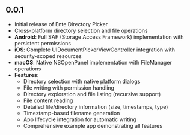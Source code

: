 ## 0.0.1

* Initial release of Ente Directory Picker
* Cross-platform directory selection and file operations
* **Android**: Full SAF (Storage Access Framework) implementation with persistent permissions
* **iOS**: Complete UIDocumentPickerViewController integration with security-scoped resources
* **macOS**: Native NSOpenPanel implementation with FileManager operations
* **Features**:
  - Directory selection with native platform dialogs
  - File writing with permission handling
  - Directory exploration and file listing (recursive support)
  - File content reading
  - Detailed file/directory information (size, timestamps, type)
  - Timestamp-based filename generation
  - App lifecycle integration for automatic writing
  - Comprehensive example app demonstrating all features
